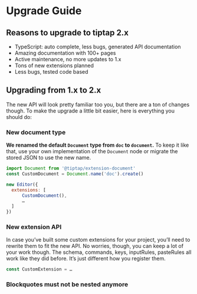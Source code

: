 # Upgrade Guide

## Reasons to upgrade to tiptap 2.x

* TypeScript: auto complete, less bugs, generated API documentation
* Amazing documentation with 100+ pages
* Active maintenance, no more updates to 1.x
* Tons of new extensions planned
* Less bugs, tested code based

## Upgrading from 1.x to 2.x
The new API will look pretty familiar too you, but there are a ton of changes though. To make the upgrade a little bit easier, here is everything you should do:

### New document type
**We renamed the default `Document` type from `doc` to `document`.** To keep it like that, use your own implementation of the `Document` node or migrate the stored JSON to use the new name.

```js
import Document from '@tiptap/extension-document'
const CustomDocument = Document.name('doc').create()

new Editor({
  extensions: [
      CustomDocument(),
      …
  ]
})
```

### New extension API

In case you’ve built some custom extensions for your project, you’ll need to rewrite them to fit the new API. No worries, though, you can keep a lot of your work though. The schema, commands, keys, inputRules, pasteRules all work like they did before. It’s just different how you register them.

```js
const CustomExtension = …
```

### Blockquotes must not be nested anymore

